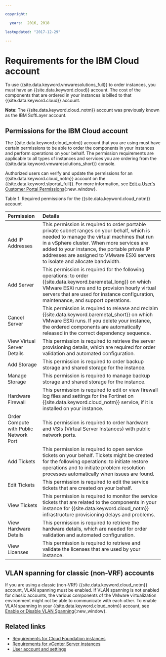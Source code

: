 ```yaml
---

copyright:

  years:  2016, 2018

lastupdated: "2017-12-29"

---
```


# Requirements for the IBM Cloud account

To use {{site.data.keyword.vmwaresolutions_full}} to order instances, you must have an {{site.data.keyword.cloud}} account. The cost of the components that are ordered in your instances is billed to that {{site.data.keyword.cloud}} account.

**Note**: The {{site.data.keyword.cloud_notm}} account was previously known as the IBM SoftLayer account.

## Permissions for the IBM Cloud account

The {{site.data.keyword.cloud_notm}} account that you are using must have certain permissions to be able to order the components in your instances and perform operations on your behalf. The permission requirements are applicable to all types of instances and services you are ordering from the {{site.data.keyword.vmwaresolutions_short}} console.

Authorized users can verify and update the permissions for an {{site.data.keyword.cloud_notm}} account on the {{site.data.keyword.slportal_full}}. For more information, see [Edit a User's Customer Portal Permissions](https://knowledgelayer.softlayer.com/procedure/edit-users-customer-portal-permissions){:new_window}.

Table 1. Required permissions for the {{site.data.keyword.cloud_notm}} account

| Permission         | Details                                 |
|:-------------------|:----------------------------------------|
| Add IP Addresses | This permission is required to order portable private subnet ranges on your behalf, which is needed to manage the virtual machines that run in a vSphere cluster. When more services are added to your instance, the portable private IP addresses are assigned to VMware ESXi servers to isolate and allocate bandwidth. |
| Add Server | This permission is required for the following operations: to order {{site.data.keyword.baremetal_long}} on which VMware ESXi runs and to provision hourly virtual servers that are used for instance configuration, maintenance, and support operations. |
| Cancel Server | This permission is required to release and reclaim {{site.data.keyword.baremetal_short}} on which VMware ESXi runs. If you delete your instance, the ordered components are automatically released in the correct dependency sequence. |
| View Virtual Server Details | This permission is required to retrieve the server provisioning details, which are required for order validation and automated configuration. |
| Add Storage | This permission is required to order backup storage and shared storage for the instance. |
| Manage Storage | This permission is required to manage backup storage and shared storage for the instance. |
| Hardware Firewall | This permission is required to edit or view firewall log files and settings for the Fortinet on {{site.data.keyword.cloud_notm}} service, if it is installed on your instance. |
| Order Compute with  Public Network Port | This permission is required to order hardware and VSIs (Virtual Server Instances) with public network ports. |
| Add Tickets | This permission is required to open service tickets on your behalf. Tickets might be created for the following operations: to initiate restore operations and to initiate problem resolution processes automatically when issues are found. |
| Edit Tickets | This permission is required to edit the service tickets that are created on your behalf. |
| View Tickets | This permission is required to monitor the service tickets that are related to the components in your instance for {{site.data.keyword.cloud_notm}} infrastructure provisioning delays and problems. |
| View Hardware Details | This permission is required to retrieve the hardware details, which are needed for order validation and automated configuration. |
| View Licenses | This permission is required to retrieve and validate the licenses that are used by your instance. |

## VLAN spanning for classic (non-VRF) accounts

If you are using a classic (non-VRF) {{site.data.keyword.cloud_notm}} account, VLAN spanning must be enabled. If VLAN spanning is not enabled for classic accounts, the various components of the VMware virtualization environment might not be able to communicate with each other. To enable VLAN spanning in your {{site.data.keyword.cloud_notm}} account, see [Enable or Disable VLAN Spanning](https://knowledgelayer.softlayer.com/procedure/enable-or-disable-vlan-spanning){:new_window}.

## Related links

* [Requirements for Cloud Foundation instances](../sddc/sd_planning.html)
* [Requirements for vCenter Server instances](../vcenter/vc_planning.html)
* [User account and settings](useraccount.html)
